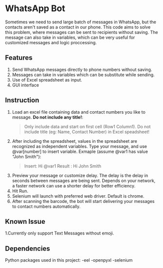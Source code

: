 # WhatsApp Bot
Sometimes we need to send large batch of messages in WhatsApp, but the contacts aren't saved as a contact in our phone. This code aims to solve this problem, where messages can be sent to recipients without saving. The message can also take in variables, which can be very useful for customized messages and logic proccessing.

## Features
1. Send WhatsApp messages directly to phone numbers without saving.
2. Messages can take in variables which can be substitute while sending.
4. Use of Excel spreadsheet as input.
3. GUI interface

## Instruction
1. Load an excel file containing data and contact numbers you like to message.
    **Do not include any title!**:
    >Only include data and start on first cell (Row1 Column1). Do not include title (eg: Name, Contact Number) in Excel speadsheet!
2. After including the spreadsheet, values in the spreadsheet are recognized as independent variables. Type your message, and use @var[number] to insert variable.
    Exmaple (assume @var1 has value "John Smith"):
    > Insert: Hi @var1
    >Result : Hi John Smith
3. Preview your message or customize delay. The delay is the delay in seconds between messages are being sent. Depends on your network, a faster network can use a shorter delay for better efficiency.
4. Hit Run.
5. Selenium will launch with preferred web driver. Default is chrome.
6. After scanning the barcode, the bot will start delivering your messages to contact numbers automatically.

## Known Issue
1.Currently only support Text Messages without emoji.


## Dependencies
Python packages used in this project:
-eel
-openpyxl
-selenium
